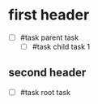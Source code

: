 # first header

- [ ] #task parent task
    - [ ] #task child task 1

## second header

- [ ] #task root task
